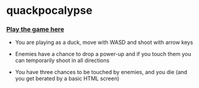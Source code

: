 # quackpocalypse

### [Play the game here](https://jnnguyen12.github.io/quackpocalypse/)

* You are playing as a duck, move with WASD and shoot with arrow keys

* Enemies have a chance to drop a power-up and if you touch them you can temporarily shoot in all directions

* You have three chances to be touched by enemies, and you die (and you get berated by a basic HTML screen)
